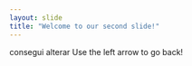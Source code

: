 ```yaml
---
layout: slide
title: "Welcome to our second slide!"
---
```

consegui alterar
Use the left arrow to go back!
